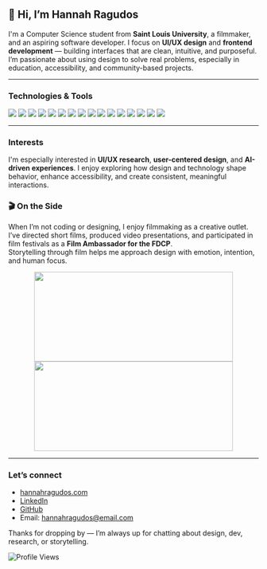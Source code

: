 ## 👋 Hi, I’m Hannah Ragudos

I'm a Computer Science student from **Saint Louis University**, a filmmaker, and an aspiring software developer. I focus on **UI/UX design** and **frontend development** — building interfaces that are clean, intuitive, and purposeful. I’m passionate about using design to solve real problems, especially in education, accessibility, and community-based projects.

---

### Technologies & Tools

<p align="left">
  <img src="https://img.shields.io/badge/Java-007396?style=for-the-badge&logo=java&logoColor=white"/>
  <img src="https://img.shields.io/badge/Python-3776AB?style=for-the-badge&logo=python&logoColor=white"/>
  <img src="https://img.shields.io/badge/Rust-000000?style=for-the-badge&logo=rust&logoColor=white"/>
  <img src="https://img.shields.io/badge/SQL-4479A1?style=for-the-badge&logo=mysql&logoColor=white"/>
  <img src="https://img.shields.io/badge/HTML-E34F26?style=for-the-badge&logo=html5&logoColor=white"/>
  <img src="https://img.shields.io/badge/CSS-1572B6?style=for-the-badge&logo=css3&logoColor=white"/>
  <img src="https://img.shields.io/badge/JavaScript-F7DF1E?style=for-the-badge&logo=javascript&logoColor=black"/>
  <img src="https://img.shields.io/badge/Figma-F24E1E?style=for-the-badge&logo=figma&logoColor=white"/>
  <img src="https://img.shields.io/badge/Canva-00C4CC?style=for-the-badge&logo=canva&logoColor=white"/>
  <img src="https://img.shields.io/badge/JavaFX-3776AB?style=for-the-badge&logo=openjdk&logoColor=white"/>
  <img src="https://img.shields.io/badge/Photoshop-31A8FF?style=for-the-badge&logo=adobephotoshop&logoColor=white"/>
  <img src="https://img.shields.io/badge/Premiere%20Pro-9999FF?style=for-the-badge&logo=adobepremierepro&logoColor=white"/>
  <img src="https://img.shields.io/badge/VSCode-007ACC?style=for-the-badge&logo=visualstudiocode&logoColor=white"/>
  <img src="https://img.shields.io/badge/IntelliJ-000000?style=for-the-badge&logo=intellijidea&logoColor=white"/>
  <img src="https://img.shields.io/badge/Git-F05032?style=for-the-badge&logo=git&logoColor=white"/>
  <img src="https://img.shields.io/badge/GitHub-181717?style=for-the-badge&logo=github&logoColor=white"/>
</p>

---

### Interests

I'm especially interested in **UI/UX research**, **user-centered design**, and **AI-driven experiences**. I enjoy exploring how design and technology shape behavior, enhance accessibility, and create consistent, meaningful interactions.

### 🎬 On the Side

When I’m not coding or designing, I enjoy filmmaking as a creative outlet.  
I’ve directed short films, produced video presentations, and participated in film festivals as a **Film Ambassador for the FDCP**.  
Storytelling through film helps me approach design with emotion, intention, and human focus.


<div align="center">
  <img height="180em" width="400em" src="https://github-readme-stats.vercel.app/api?username=ragudos-hannah&show_icons=true&theme=default&hide_title=true&hide_border=true" />
  <img height="180em" width="400em" src="https://github-readme-stats.vercel.app/api/top-langs/?username=ragudos-hannah&layout=compact&theme=default&hide_title=true&hide_border=true" />
</div>


---

### Let’s connect

- [hannahragudos.com](https://hannahragudos.com)  
- [LinkedIn](https://www.linkedin.com/in/hannah-ragudos-a1394a1b9)  
- [GitHub](https://github.com/ragudos-hannah)  
- Email: hannahragudos@email.com  

Thanks for dropping by — I’m always up for chatting about design, dev, research, or storytelling.

![Profile Views](https://komarev.com/ghpvc/?username=ragudos-hannah&label=Profile%20Views&color=0e75b6&style=flat)
